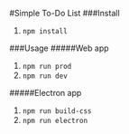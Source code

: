 #Simple To-Do List
###Install
1. ```npm install```

###Usage
#####Web app
1. ```npm run prod```
2. ```npm run dev```

#####Electron app
1. ```npm run build-css```
2. ```npm run electron```

